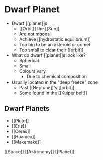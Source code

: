 # Dwarf Planet

- Dwarf [[planet]]s
  - [[Orbit]] the [[Sun]]
  - Are not moons
  - Achieve [[hydrostatic equilibrium]]
  - Too big to be an asteroid or comet
  - Too small to clear their [[orbit]]
- What do dwarf [[planet]]s look like?
  - Spherical
  - Small
  - Colours vary
    - Due to chemical composition
- Usually located in the "deep freeze" zone
  - Past [[Neptune]]'s [[orbit]]
  - Some found in the [[Kuiper belt]]

## Dwarf Planets

- [[Pluto]]
- [[Eris]]
- [[Ceres]]
- [[Huamea]]
- [[Makemake]]

[[Space]] [[Astronomy]] [[Planet]]

